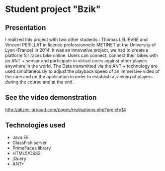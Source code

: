 Student project "Bzik"
===========

## Presentation ##

I realized this project with two other students : Thomas LELIEVRE and Vincent PERILLAT in licence professionnelle METINET at the University of Lyon (France) in 2014.
It was an innovative project, we had to create a platform for races bike online. Users can connect, connect their bikes with an ANT + sensor and participate in virtual races against other players anywhere in the world.
The Data transmitted via the ANT + technology are used simultaneously to adjust the playback speed of an immersive video of the race and on the application in order to establish a ranking of players during the course and at the end.


## See the video demonstration ##

<http://alizee-arnaud.com/pages/realisations.php?projet=14>

## Technologies used ##

- Java EE
- GlassFish server
- PrimeFaces library
- HTML5/CSS3
- jQuery
- ANT+
